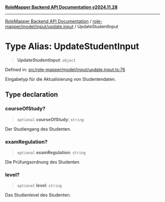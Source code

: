[**RoleMapper Backend API Documentation v2024.11.28**](../../../../../README.md)

***

[RoleMapper Backend API Documentation](../../../../../modules.md) / [role-mapper/model/input/update.input](../README.md) / UpdateStudentInput

# Type Alias: UpdateStudentInput

> **UpdateStudentInput**: `object`

Defined in: [src/role-mapper/model/input/update.input.ts:76](https://github.com/FlowCraft-AG/RoleMapper/blob/55ba436164ff7e5a7c4d8ad55ac7ddffe5029190/backend/src/role-mapper/model/input/update.input.ts#L76)

Eingabetyp für die Aktualisierung von Studentendaten.

## Type declaration

### courseOfStudy?

> `optional` **courseOfStudy**: `string`

Der Studiengang des Studenten.

### examRegulation?

> `optional` **examRegulation**: `string`

Die Prüfungsordnung des Studenten.

### level?

> `optional` **level**: `string`

Das Studienlevel des Studenten.
